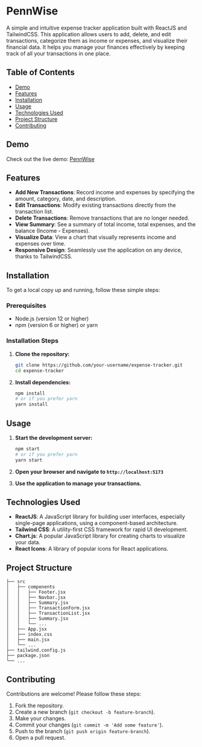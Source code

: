 # PennWise

A simple and intuitive expense tracker application built with ReactJS and TailwindCSS. This application allows users to add, delete, and edit transactions, categorize them as income or expenses, and visualize their financial data. It helps you manage your finances effectively by keeping track of all your transactions in one place.

## Table of Contents

- [Demo](#demo)
- [Features](#features)
- [Installation](#installation)
- [Usage](#usage)
- [Technologies Used](#technologies-used)
- [Project Structure](#project-structure)
- [Contributing](#contributing)

## Demo

Check out the live demo: [PennWise](https://tracklyexpansetracker.netlify.app/)

## Features

- **Add New Transactions**: Record income and expenses by specifying the amount, category, date, and description.
- **Edit Transactions**: Modify existing transactions directly from the transaction list.
- **Delete Transactions**: Remove transactions that are no longer needed.
- **View Summary**: See a summary of total income, total expenses, and the balance (Income - Expenses).
- **Visualize Data**: View a chart that visually represents income and expenses over time.
- **Responsive Design**: Seamlessly use the application on any device, thanks to TailwindCSS.

## Installation

To get a local copy up and running, follow these simple steps:

### Prerequisites

- Node.js (version 12 or higher)
- npm (version 6 or higher) or yarn

### Installation Steps

1. **Clone the repository:**

    ```sh
    git clone https://github.com/your-username/expense-tracker.git
    cd expense-tracker
    ```

2. **Install dependencies:**

    ```sh
    npm install
    # or if you prefer yarn
    yarn install
    ```

## Usage

1. **Start the development server:**

    ```sh
    npm start
    # or if you prefer yarn
    yarn start
    ```

2. **Open your browser and navigate to `http://localhost:5173`**

3. **Use the application to manage your transactions.**

## Technologies Used

- **ReactJS**: A JavaScript library for building user interfaces, especially single-page applications, using a component-based architecture.
- **Tailwind CSS**: A utility-first CSS framework for rapid UI development.
- **Chart.js**: A popular JavaScript library for creating charts to visualize your data.
- **React Icons**: A library of popular icons for React applications.

## Project Structure

```plaintext
├── src
│   ├── components
│   │   ├── Footer.jsx
│   │   ├── Navbar.jsx
│   │   ├── Summary.jsx
│   │   ├── TransactionForm.jsx
│   │   ├── TransactionList.jsx
│   │   ├── Summary.jsx
│   │   └── ...
│   ├── App.jsx
│   ├── index.css
│   ├── main.jsx
│   └── ...
├── tailwind.config.js
├── package.json
└── ...
```

## Contributing

Contributions are welcome! Please follow these steps:

1. Fork the repository.
2. Create a new branch (`git checkout -b feature-branch`).
3. Make your changes.
4. Commit your changes (`git commit -m 'Add some feature'`).
5. Push to the branch (`git push origin feature-branch`).
6. Open a pull request.
